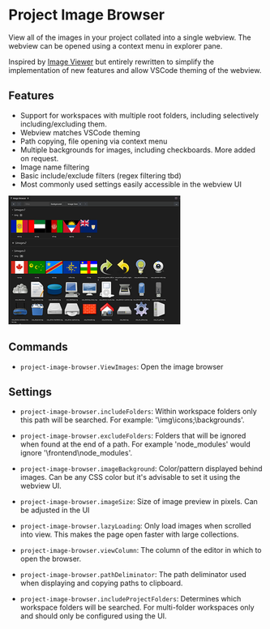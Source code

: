 # Project Image Browser

View all of the images in your project collated into a single webview. The webview can be opened using a context menu in explorer pane.

Inspired by [Image Viewer](https://github.com/ZhangJian1713/vscode-image-viewer) but entirely rewritten to simplify the implementation of new features and allow VSCode theming of the webview.

## Features

- Support for workspaces with multiple root folders, including selectively including/excluding them.
- Webview matches VSCode theming
- Path copying, file opening via context menu
- Multiple backgrounds for images, including checkboards. More added on request.
- Image name filtering
- Basic include/exclude filters (regex filtering tbd)
- Most commonly used settings easily accessible in the webview UI

[![A screenshot of the browser.](./assets/extension-overview-thumb.png)](./assets/extension-overview.png)

## Commands

- `project-image-browser.ViewImages`: Open the image browser

## Settings

- `project-image-browser.includeFolders`: Within workspace folders only this path will be searched. For example: '\\img\\icons;\\backgrounds'.

- `project-image-browser.excludeFolders`: Folders that will be ignored when found at the end of a path. For example 'node_modules' would ignore '\\frontend\\node_modules'.

- `project-image-browser.imageBackground`: Color/pattern displayed behind images. Can be any CSS color but it's advisable to set it using the webview UI.

- `project-image-browser.imageSize`: Size of image preview in pixels. Can be adjusted in the UI

- `project-image-browser.lazyLoading`: Only load images when scrolled into view. This makes the page open faster with large collections.

- `project-image-browser.viewColumn`: The column of the editor in which to open the browser.

- `project-image-browser.pathDeliminator`: The path deliminator used when displaying and copying paths to clipboard.

- `project-image-browser.includeProjectFolders`: Determines which workspace folders will be searched. For multi-folder workspaces only and should only be configured using the UI.
